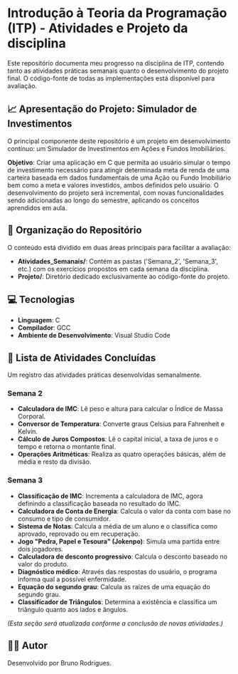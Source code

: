# Introdução à Teoria da Programação (ITP) - Atividades e Projeto da disciplina

Este repositório documenta meu progresso na disciplina de ITP, contendo tanto as atividades práticas semanais quanto o desenvolvimento do projeto final. O código-fonte de todas as implementações está disponível para avaliação.

## 📈 Apresentação do Projeto: Simulador de Investimentos

O principal componente deste repositório é um projeto em desenvolvimento contínuo: um Simulador de Investimentos em Ações e Fundos Imobiliários.

**Objetivo**: Criar uma aplicação em C que permita ao usuário simular o tempo de investimento necessário para atingir determinada meta de renda de uma carteira baseada em dados fundamentais de uma Ação ou Fundo Imobiliário bem como a meta e valores investidos, ambos definidos pelo usuário.
O desenvolvimento do projeto será incremental, com novas funcionalidades sendo adicionadas ao longo do semestre, aplicando os conceitos aprendidos em aula.

## 📂 Organização do Repositório

O conteúdo está dividido em duas áreas principais para facilitar a avaliação:

* **Atividades_Semanais/**: Contém as pastas ('Semana_2', 'Semana_3', etc.) com os exercícios propostos em cada semana da disciplina.
* **Projeto/**: Diretório dedicado exclusivamente ao código-fonte do projeto.

## 💻 Tecnologias

* **Linguagem**: C
* **Compilador**: GCC
* **Ambiente de Desenvolvimento**: Visual Studio Code

## 📝 Lista de Atividades Concluídas

Um registro das atividades práticas desenvolvidas semanalmente.

### Semana 2
* **Calculadora de IMC**: Lê peso e altura para calcular o Índice de Massa Corporal.
* **Conversor de Temperatura**: Converte graus Celsius para Fahrenheit e Kelvin.
* **Cálculo de Juros Compostos**: Lê o capital inicial, a taxa de juros e o tempo e retorna o montante final.
* **Operações Aritméticas**: Realiza as quatro operações básicas, além de média e resto da divisão.

### Semana 3
* **Classificação de IMC**: Incrementa a calculadora de IMC, agora definindo a classificação baseada no resultado do IMC.
* **Calculadora de Conta de Energia**: Calcula o valor da conta com base no consumo e tipo de consumidor.
* **Sistema de Notas**: Calcula a média de um aluno e o classifica como aprovado, reprovado ou em recuperação. 
* **Jogo "Pedra, Papel e Tesoura" (Jokenpo)**: Simula uma partida entre dois jogadores.
* **Calculadora de desconto progressivo**: Calcula o desconto baseado no valor do produto.
* **Diagnóstico médico**: Através das respostas do usuário, o programa informa qual a possível enfermidade.
* **Equação do segundo grau**: Calcula as raízes de uma equação do segundo grau.
* **Classificador de Triângulos**: Determina a existência e classifica um triângulo quanto aos lados e ângulos.


*(Esta seção será atualizada conforme a conclusão de novas atividades.)*

## 👨‍💻 Autor

Desenvolvido por Bruno Rodrigues.